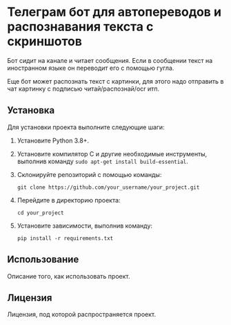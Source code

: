 # Телеграм бот для автопереводов и распознавания текста с скриншотов

Бот сидит на канале и читает сообщения. Если в сообщении текст на иностранном языке он переводит его с помощью гугла.

Еще бот может распознать текст с картинки, для этого надо отправить в чат картинку с подписью читай/распознай/ocr итп.

## Установка

Для установки проекта выполните следующие шаги:

1. Установите Python 3.8+.
2. Установите компилятор C и другие необходимые инструменты, выполнив команду `sudo apt-get install build-essential`.
3. Склонируйте репозиторий с помощью команды:

   ```
   git clone https://github.com/your_username/your_project.git
   ```
   
4. Перейдите в директорию проекта:

   ```
   cd your_project
   ```
   
5. Установите зависимости, выполнив команду:

   ```
   pip install -r requirements.txt
   ```

## Использование

Описание того, как использовать проект.

## Лицензия

Лицензия, под которой распространяется проект.
